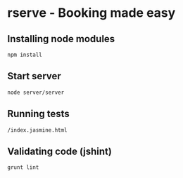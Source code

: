 # rserve - Booking made easy

## Installing node modules

``npm install``

## Start server

``node server/server``

## Running tests

``/index.jasmine.html``

## Validating code (jshint)

``grunt lint``
